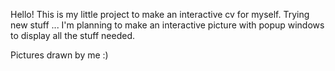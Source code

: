 Hello!
This is my little project to make an interactive cv for myself. 
Trying new stuff ...
I'm planning to make an interactive picture with popup windows to display all the stuff needed.

Pictures drawn by me :)
